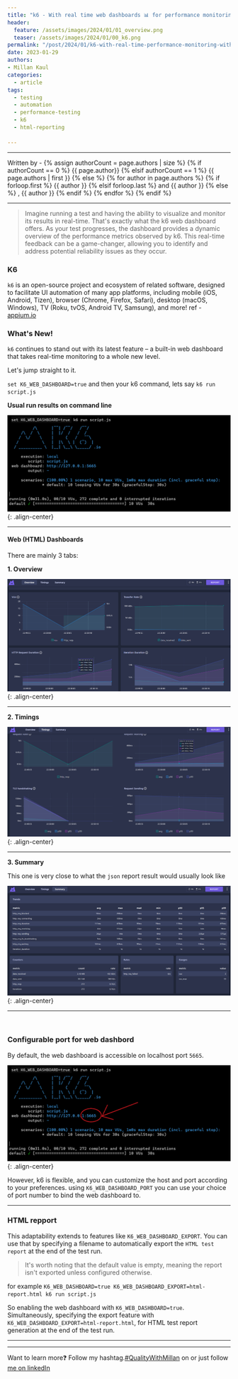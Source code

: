 ```yaml
---
title: "k6 - With real time web dashboards 📊 for performance monitoring + HTML report"
header:
  feature: /assets/images/2024/01/01_overview.png
  teaser: /assets/images/2024/01/00_k6.png
permalink: "/post/2024/01/k6-with-real-time-performance-monitoring-with-web-dashboards.html"
date: 2023-01-29
authors:
- Millan Kaul
categories:
  - article
tags:
  - testing
  - automation
  - performance-testing
  - k6
  - html-reporting
  
---
```


<hr>
<p>
 Written by -
{% assign authorCount = page.authors | size %}
{% if authorCount == 0 %}
   {{ page.author}}
{% elsif authorCount == 1 %}
    {{ page.authors | first }}         
{% else %}
    {% for author in page.authors %}
        {% if forloop.first %}
            {{ author }}
        {% elsif forloop.last %}
            and {{ author }}
        {% else %}
            , {{ author }}
        {% endif %}
    {% endfor %}
{% endif %}
</p>

<hr>

> Imagine running a test and having the ability to visualize and monitor its results in real-time. That's exactly what the k6 web dashboard offers. As your test progresses, the dashboard provides a dynamic overview of the performance metrics observed by k6. This real-time feedback can be a game-changer, allowing you to identify and address potential reliability issues as they occur.

### K6

`k6` is an open-source project and ecosystem of related software, designed to facilitate UI automation of many app platforms, including mobile (iOS, Android, Tizen), browser (Chrome, Firefox, Safari), desktop (macOS, Windows), TV (Roku, tvOS, Android TV, Samsung), and more! ref - [appium.io](https://appium.io)



### What's New!

`k6` continues to stand out with its latest feature – a built-in web dashboard that takes real-time monitoring to a whole new level.

Let's jump straight to it.

`set K6_WEB_DASHBOARD=true` and then your k6 command, lets say `k6 run script.js` 

**Usual run results on command line**

!["Image showing port 5665 used as default for k6 web dashboards"](/assets/images/2024/01/tile.png){: .align-center}

-----

#### Web (HTML) Dashboards

There are mainly 3 tabs:

**1. Overview**

!["Image showing port 5665 used as default for k6 web dashboards"](/assets/images/2024/01/04_overview.png){: .align-center}

-----

**2. Timings**

!["Image showing port 5665 used as default for k6 web dashboards"](/assets/images/2024/01/04_Timings.png){: .align-center}

-----
**3. Summary**

This one is very close to what the `json` report result would usually look like

!["Image showing port 5665 used as default for k6 web dashboards"](/assets/images/2024/01/04_summary.png){: .align-center}

-----

<br /> 

### Configurable port for web dashbord

By default, the web dashboard is accessible on localhost port `5665`. 

!["Image showing port 5665 used as default for k6 web dashboards"](/assets/images/2024/01/01_port.png){: .align-center}

However, k6 is flexible, and you can customize the host and port according to your preferences. 
using `K6_WEB_DASHBOARD_PORT`	you can use your choice of port number to bind the web dashboard to.

-----


### HTML repport

This adaptability extends to features like `K6_WEB_DASHBOARD_EXPORT`. 
You can use that by specifying a filename to automatically export the `HTML test report` at the end of the test run.

> It's worth noting that the default value is empty, meaning the report isn't exported unless configured otherwise.

for example `K6_WEB_DASHBOARD=true K6_WEB_DASHBOARD_EXPORT=html-report.html k6 run script.js`

So enabling the web dashboard with `K6_WEB_DASHBOARD=true`. Simultaneously, specifying the export feature with `K6_WEB_DASHBOARD_EXPORT=html-report.html`, for HTML test report generation at the end of the test run.

-----




<hr>

Want to learn more❓ Follow my hashtag.[#QualityWithMillan](https://www.linkedin.com/feed/hashtag/?keywords=qualitywithmillan) on or just follow [me on linkedIn](https://www.linkedin.com/in/millankaul/)
